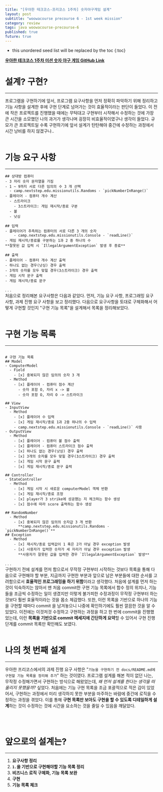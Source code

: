 ```yaml
---
title: "[우아한 테크코스-프리코스 1주차] 숫자야구게임 설계"
layout: post
subtitle: "woowacourse precourse 6 - 1st week mission"
category: review
tags: java woowacourse-precourse-6
published: true
future: true
---
```


<!--more-->

* this unordered seed list will be replaced by the toc
{:toc}

**[우아한 테크코스 1주차 미션 숫자 야구 게임 GitHub Link](https://github.com/woowacourse-precourse/java-baseball-6)**

# 설계? 구현?
***
프로그램을 구현하기에 앞서, 프로그램 요구사항을 먼저 정확히 파악하기 위해 정리하고 기능 사항을 설계한 후에 구현 단계로 넘어가는 것이 효율적이라는 판단이 들었다. 이 전에 작은 프로젝트를 진행했을 때에는 무턱대고 구현부터 시작해서 수정하는 것에 가장 큰 시간을 소모했던 나의 과거가 생각나며 굉장히 비효율적이였구나 생각이 들었다. 규모가 큰 프로젝트일 수록 구현하기에 앞서 설계가 탄탄해야 중간에 수정하는 과정에서 시간 낭비를 하지 않겠구나..
<br/>
<br/>

# 기능 요구 사항
***
```
## 상대방 컴퓨터
- 3 자리 숫자 문자열을 가짐
- 1 ~ 9까지 서로 다른 임의의 수 3 개 선택 
  - camp.nextstep.edu.missionutils.Randoms - `pickNumberInRange()`
- 플레이어 - 컴퓨터 개수 계산
  - 스트라이크
    - 3스트라이크: 게임 재시작/종료 구분
  - 볼
  - 낫싱

## 입력
- 플레이어가 추측하는 컴퓨터의 서로 다른 3 개의 숫자
    - camp.nextstep.edu.missionutils.Console - `readLine()`
- 게임 재시작/종료를 구분하는 1과 2 중 하나의 수
**잘못된 값 입력 시 `IllegalArgumentException` 발생 후 종료**

## 출력
- 플레이어 - 컴퓨터 개수 계산 출력
- 하나도 없는 경우(낫싱) 경우 출력
- 3개의 숫자를 모두 맞힐 경우(3스트라이크) 경우 출력
- 게임 시작 문구 출력
- 게임 재시작/종료 문구
```

.
.
.<br/>
처음으로 정리해본 요구사항은 다음과 같았다. 먼저, 기능 요구 사항, 프로그래밍 요구 사항, 과제 진행 요구 사항을 보고 정리했다. 다음으로 요구사항을 토대로 구체화해서 어떻게 구현할 것인지 "구현 기능 목록"을 설계해서 목록을 정리해보았다. 
<br/>
<br/>

# 구현 기능 목록
***
```

# 구현 기능 목록
## Model
- ComputerModel
  - Field 
    - [x] 중복되지 않은 임의의 숫자 3 개
  - Method
    - [x] 플레이어 - 컴퓨터 점수 계산
      - 숫자 포함 O, 자리 x -> 볼
      - 숫자 포함 O, 자리 O -> 스트라이크

## View
- InputView
  - Method
    - [x] 플레이어 수 입력 
    - [x] 게임 재시작/종료 1과 2중 하나의 수 입력 
    - camp.nextstep.edu.missionutils.Console - `readLine()` 사용
- OutputView
  - Method
    - [x] 플레이어 - 컴퓨터 볼 점수 출력
    - [x] 플레이어 - 컴퓨터 스트라이크 점수 출력
    - [x] 하나도 없는 경우(낫싱) 경우 출력
    - [x] 3개의 숫자를 모두 맞힐 경우(3스트라이크) 경우 출력
    - [x] 게임 시작 문구 출력
    - [x] 게임 재시작/종료 문구 출력 

## Controller
- StateController
  - Method
    - [x] 게임 시작 시 새로운 computerModel 객체 반환
    - [x] 게임 재시작/종료 조정
    - [x] player가 3 strike에 성공했는 지 체크하는 함수 생성
    - [x] 점수에 따라 score 출력하는 함수 생성

## RandomNumber
  - Method
    - [x] 중복되지 않은 임의의 숫자값 3 개 반환
      **camp.nextstep.edu.missionutils.Randoms - `pickNumberInRange()`**
## Exception
  - Method
    - [x] 재시작/종료 입력값이 1 혹은 2가 아닐 경우 exception 발생
    - [x] 사용자가 입력한 숫자가 세 자리가 아닐 경우 exception 발생
      **사용자가 잘못된 값을 입력한 경우 `IllegalArgumentException` 발생**
```

.
.
.<br/>
구현하기 전에 설계를 먼저 함으로서 무작정 구현부터 시작하는 것보다 목록을 통해 다음으로 구현해야 할 부분, 지금까지 구현한 부분과 앞으로 남은 부분들에 대한 순서를 고려함으로서 **효율적인 프로그래밍을 하기 위함**이라고 생각했다.
처음에 설계를 먼저 하는 것이 익숙하지는 않아서 맨 처음 commit한 구현 기능 목록에서 함수 정의 위치나, 기능들을 조금씩 수정하는 일이 생겼지만 이렇게 불가피한 수정과정이 무작정 구현부터 하는 것보다 훨씬 효율적이라는 것을 몸소 체감했다.
또한, 이런 목록을 기반으로 하나의 기능을 구현할 때마다 commit 을 남겨놓으니 나중에 확인하기에도 훨씬 깔끔한 것을 알 수 있었다. 이전에는 이것저것 수정하고 구현하는 과정을 하고 한 번에 commit을 진행했었는데, 이런 **목록을 기반으로 commit 메세지에 간단하게 요약**할 수 있어서 구현 진행 단계를 commit 목록만 확인해도 보였다. 
<br/>
<br/>

# 나의 첫 번째 설계
***
우아한 프리코스에서의 과제 진행 요구 사항은 "`기능을 구현하기 전 docs/README.md에 구현할 기능 목록을 정리해 추가`" 하는 것이였다. 프로그램 설계를 해본 적이 없던 나는, 무작정 수정해가면서 구현하는 방식으로 해왔었는데, *왜 먼저 설계를 한다는 생각을 떠올리지 못했을까?* 싶었다.
처음에는 기능 구현 목록을 조금 포괄적으로 적은 감이 있었어서, 구현하는 과정에서 미리 생각하지 못한 부분을 마주하는 바람에 중간에 로직을 수정하는 과정을 겪었다. 이를 통해 **구현 목록만 보아도 구현을 할 수 있도록 디테일하게 설계**하는 것이 수정하는 것에 시간을 요소하는 것을 줄일 수 있음을 깨달았다.

<br/>
<br/>

# 앞으로의 설계는?
***
1. **요구사항 정리**
2. **`1.`을 기반으로 구현해야할 기능 목록 정리**
3. **비즈니스 로직 구체화, 기능 목록 보완**
4. **구현**
5. **기능 목록 체크**